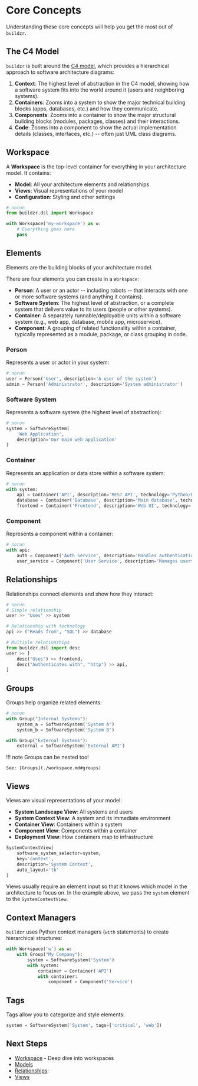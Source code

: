 # Core Concepts

Understanding these core concepts will help you get the most out of `buildzr`.

## The C4 Model

`buildzr` is built around the [C4 model](https://c4model.com/), which provides a hierarchical approach to software architecture diagrams:

1. **Context**: The highest level of abstraction in the C4 model, showing how a software system fits into the world around it (users and neighboring systems).
2. **Containers**: Zooms into a system to show the major technical building blocks (apps, databases, etc.) and how they communicate.
3. **Components**: Zooms into a container to show the major structural building blocks (modules, packages, classes) and their interactions.
4. **Code**: Zooms into a component to show the actual implementation details (classes, interfaces, etc.) -- often just UML class diagrams.

## Workspace

A **Workspace** is the top-level container for everything in your architecture model. It contains:

- **Model**: All your architecture elements and relationships
- **Views**: Visual representations of your model
- **Configuration**: Styling and other settings

```python
# norun
from buildzr.dsl import Workspace

with Workspace('my-workspace') as w:
    # Everything goes here
    pass
```

## Elements

Elements are the building blocks of your architecture model.

There are four elements you can create in a `Workspace`:

- **Person**: A user or an actor -- including robots -- that interacts with one or more software systems (and anything it contains).
- **Software System**: The highest level of abstraction, or a complete system that delivers value to its users (people or other systems).
- **Container**: A separately runnable/deployable units within a software system (e.g., web app, database, mobile app, microservice).
- **Component**: A grouping of related functionality within a container, typically represented as a module, package, or class grouping in code.

### Person

Represents a user or actor in your system:

```python
# norun
user = Person('User', description='A user of the system')
admin = Person('Administrator', description='System administrator')
```

### Software System

Represents a software system (the highest level of abstraction):

```python
# norun
system = SoftwareSystem(
    'Web Application',
    description='Our main web application'
)
```

### Container

Represents an application or data store within a software system:

```python
# norun
with system:
    api = Container('API', description='REST API', technology='Python/FastAPI')
    database = Container('Database', description='Main database', technology='PostgreSQL')
    frontend = Container('Frontend', description='Web UI', technology='React')
```

### Component

Represents a component within a container:

```python
# norun
with api:
    auth = Component('Auth Service', description='Handles authentication')
    user_service = Component('User Service', description='Manages users')
```

## Relationships

Relationships connect elements and show how they interact:

```python
# norun
# Simple relationship
user >> "Uses" >> system

# Relationship with technology
api >> ("Reads from", "SQL") >> database

# Multiple relationships
from buildzr.dsl import desc
user >> [
    desc("Uses") >> frontend,
    desc("Authenticates with", "http") >> api,
]
```

## Groups

Groups help organize related elements:

```python
# norun
with Group("Internal Systems"):
    system_a = SoftwareSystem('System A')
    system_b = SoftwareSystem('System B')

with Group("External Systems"):
    external = SoftwareSystem('External API')
```

!!! note
    Groups can be nested too!

    See: [Groups](./workspace.md#groups)

## Views

Views are visual representations of your model:

- **System Landscape View**: All systems and users
- **System Context View**: A system and its immediate environment
- **Container View**: Containers within a system
- **Component View**: Components within a container
- **Deployment View**: How containers map to infrastructure

```python
SystemContextView(
    software_system_selector=system,
    key='context',
    description='System Context',
    auto_layout='tb'
)
```

Views usually require an element input so that it knows which model in the architecture to focus on. In the example above, we pass the `system` element to the `SystemContextView`.

## Context Managers

`buildzr` uses Python context managers (`with` statements) to create hierarchical structures:

```python
with Workspace('w') as w:
    with Group("My Company"):
        system = SoftwareSystem('System')
        with system:
            container = Container('API')
            with container:
                component = Component('Service')
```

## Tags

Tags allow you to categorize and style elements:

```python
system = SoftwareSystem('System', tags=['critical', 'web'])
```

## Next Steps

- [Workspace](workspace.md) - Deep dive into workspaces
- [Models](models.md)
- [Relationships](relationships.md):
- [Views](views.md)
